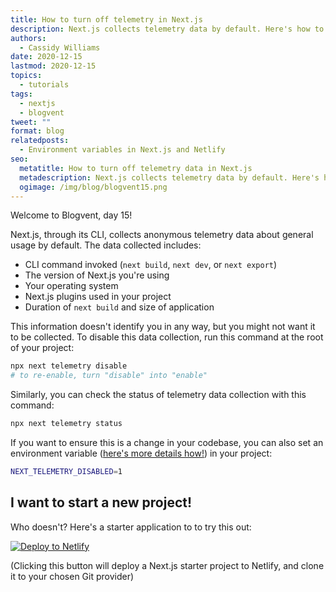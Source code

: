 ```yaml
---
title: How to turn off telemetry in Next.js
description: Next.js collects telemetry data by default. Here's how to disable that!
authors:
  - Cassidy Williams
date: 2020-12-15
lastmod: 2020-12-15
topics:
  - tutorials
tags:
  - nextjs
  - blogvent
tweet: ""
format: blog
relatedposts:
  - Environment variables in Next.js and Netlify
seo:
  metatitle: How to turn off telemetry data in Next.js
  metadescription: Next.js collects telemetry data by default. Here's how to disable that!
  ogimage: /img/blog/blogvent15.png
---
```

Welcome to Blogvent, day 15!

Next.js, through its CLI, collects anonymous telemetry data about general usage by default. The data collected includes:

* CLI command invoked (`next build`, `next dev`, or `next export`)
* The version of Next.js you're using
* Your operating system
* Next.js plugins used in your project
* Duration of `next build` and size of application

This information doesn't identify you in any way, but you might not want it to be collected. To disable this data collection, run this command at the root of your project:

```bash
npx next telemetry disable
# to re-enable, turn "disable" into "enable"
```

Similarly, you can check the status of telemetry data collection with this command:

```bash
npx next telemetry status
```

If you want to ensure this is a change in your codebase, you can also set an environment variable ([here's more details how!](https://www.netlify.com/blog/2020/12/10/environment-variables-in-next.js-and-netlify/?utm_source=blog&utm_medium=envvartelemetry-cs&utm_campaign=devex)) in your project:

```bash
NEXT_TELEMETRY_DISABLED=1
```

## I want to start a new project!

Who doesn't? Here's a starter application to to try this out:

[![Deploy to Netlify](https://www.netlify.com/img/deploy/button.svg)](https://app.netlify.com/start/deploy?repository=https://github.com/cassidoo/next-netlify-starter&utm_source=blog&utm_medium=nextstarterlogging-cs&utm_campaign=devex)

(Clicking this button will deploy a Next.js starter project to Netlify, and clone it to your chosen Git provider)